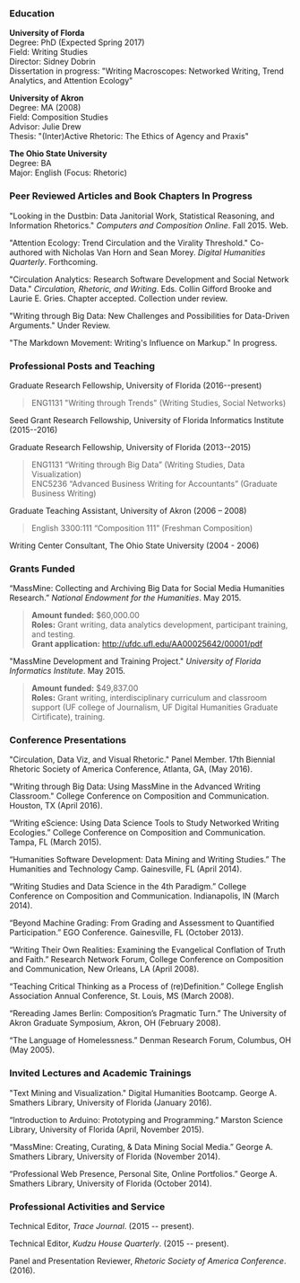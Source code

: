 ### **Education**

**University of Florda**  
Degree: PhD (Expected Spring 2017)  
Field: Writing Studies  
Director: Sidney Dobrin  
Dissertation in progress: "Writing Macroscopes: Networked Writing, Trend Analytics, and Attention Ecology"

**University of Akron**  
Degree: MA (2008)  
Field: Composition Studies  
Advisor: Julie Drew  
Thesis: "(Inter)Active Rhetoric: The Ethics of Agency and Praxis"

**The Ohio State University**  
Degree: BA  
Major: English (Focus: Rhetoric)

<!--### **Monographs in progress**-->

<!--*Big Data and the Humanities*. Co-authored with Sidney Dobrin. Under review.-->

### **Peer Reviewed Articles and Book Chapters In Progress**

"Looking in the Dustbin: Data Janitorial Work, Statistical Reasoning, and Information Rhetorics." *Computers and Composition Online*. Fall 2015. Web.

"Attention Ecology: Trend Circulation and the Virality Threshold." Co-authored with Nicholas Van Horn and Sean Morey. *Digital Humanities Quarterly*. Forthcoming.

"Circulation Analytics: Research Software Development and Social Network Data." *Circulation, Rhetoric, and Writing*. Eds. Collin Gifford Brooke and Laurie E. Gries. Chapter accepted. Collection under review.

"Writing through Big Data: New Challenges and Possibilities for Data-Driven Arguments." Under Review.

"The Markdown Movement: Writing's Influence on Markup." In progress.

<!--"Genre and Public Rhetoric: Digital blah blah blah." In progress.-->

<!--"Tagging Feedback Loops: A Case Study for Visual Writing Networks" In progress.-->

### **Professional Posts and Teaching**

Graduate Research Fellowship, University of Florida (2016--present)

> ENG1131 "Writing through Trends" (Writing Studies, Social Networks)

Seed Grant Research Fellowship, University of Florida Informatics Institute (2015--2016)

Graduate Research Fellowship, University of Florida (2013--2015)

> ENG1131 “Writing through Big Data” (Writing Studies, Data Visualization)  
> ENC5236 “Advanced Business Writing for Accountants” (Graduate Business
> Writing)

Graduate Teaching Assistant, University of Akron (2006 – 2008)

> English 3300:111 “Composition 111” (Freshman Composition)

Writing Center Consultant, The Ohio State University (2004 - 2006)

### **Grants Funded**
“MassMine: Collecting and Archiving Big Data for Social Media Humanities Research.” *National Endowment for the Humanities*. May 2015.

> **Amount funded:** $60,000.00  
> **Roles:** Grant writing, data analytics development, participant training, and testing.  
> **Grant application:** <http://ufdc.ufl.edu/AA00025642/00001/pdf>

"MassMine Development and Training Project." *University of Florida Informatics Institute*. May 2015.

> **Amount funded:** $49,837.00  
> **Roles:** Grant writing, interdisciplinary curriculum and classroom support (UF college of Journalism, UF Digital Humanities Graduate Cirtificate), training.  

### **Conference Presentations**

"Circulation, Data Viz, and Visual Rhetoric." Panel Member. 17th Biennial Rhetoric Society of America Conference, Atlanta, GA, (May 2016).

"Writing through Big Data: Using MassMine in the Advanced Writing Classroom." College Conference on Composition and Communication. Houston, TX (April 2016).

“Writing eScience: Using Data Science Tools to Study Networked Writing Ecologies.” College Conference on Composition and Communication. Tampa, FL (March 2015).

“Humanities Software Development: Data Mining and Writing Studies.” The Humanities and Technology Camp. Gainesville, FL (April 2014).

“Writing Studies and Data Science in the 4th Paradigm.” College Conference on Composition and Communication. Indianapolis, IN (March 2014).

“Beyond Machine Grading: From Grading and Assessment to Quantified Participation.” EGO Conference. Gainesville, FL (October 2013).

“Writing Their Own Realities: Examining the Evangelical Conflation of Truth and Faith.” Research Network Forum, College Conference on Composition and Communication, New Orleans, LA (April 2008).

“Teaching Critical Thinking as a Process of (re)Definition.” College English Association Annual Conference, St. Louis, MS (March 2008).

“Rereading James Berlin: Composition’s Pragmatic Turn.” The University of Akron Graduate Symposium, Akron, OH (February 2008).

“The Language of Homelessness.” Denman Research Forum, Columbus, OH (May 2005).

### **Invited Lectures and Academic Trainings**
"Text Mining and Visualization." Digital Humanities Bootcamp. George A. Smathers Library, University of Florida (January 2016).

“Introduction to Arduino: Prototyping and Programming.” Marston Science Library, University of Florida (April, November 2015).

“MassMine: Creating, Curating, & Data Mining Social Media.” George A. Smathers Library, University of Florida (November 2014).

“Professional Web Presence, Personal Site, Online Portfolios.” George A. Smathers Library, University of Florida (October 2014).

### **Professional Activities and Service**

Technical Editor, *Trace Journal*. (2015 -- present).

Technical Editor, *Kudzu House Quarterly*. (2015 -- present).

Panel and Presentation Reviewer, *Rhetoric Society of America Conference*. (2016).
